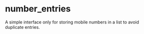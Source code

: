 # number_entries
A simple interface only for storing mobile numbers in a list to avoid duplicate entries. 
